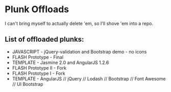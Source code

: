 # Plunk Offloads
I can't bring myself to actually delete 'em, so I'll shove 'em into a repo.

## List of offloaded plunks:
* JAVASCRIPT - jQuery-validation and Bootstrap demo - no icons
* FLASH Prototype - Final
* TEMPLATE - Jasmine 2.0 and AngularJS 1.2.6
* FLASH Prototype II - Fork
* FLASH Prototype I - Fork
* TEMPLATE - AngularJS // jQuery // Lodash // Bootstrap // Font Awesome // UI Bootstrap
